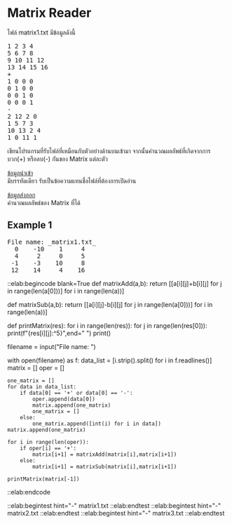 # Matrix Reader

ไฟล์ matrix1.txt มีข้อมูลดังนี้

<pre class="output">
1 2 3 4
5 6 7 8
9 10 11 12
13 14 15 16
+
1 0 0 0
0 1 0 0
0 0 1 0
0 0 0 1
-
2 12 2 0
1 5 7 3
10 13 2 4
1 0 11 1
</pre>

เขียนโปรแกรมที่รับไฟล์ที่เหมือนกับตัวอย่างด้านบนเข้ามา จากนั้นคำนวณผลลัพธ์ที่เกิดจากการบวก(+) หรือลบ(-) กันของ Matrix แต่ละตัว

<u>ข้อมูลนำเข้า</u>  
มีบรรทัดเดียว รับเป็นข้อความแทนชื่อไฟล์ที่ต้องการเปิดอ่าน

<u>ข้อมูลส่งออก</u>  
คำนวณผลลัพธ์ของ Matrix ที่ได้

## Example 1
<pre class="output">
File name: _matrix1.txt_
  0    -10    1     4
  4     2     0     5
 -1    -3    10     8
 12    14     4    16
</pre>

::elab:begincode blank=True
def matrixAdd(a,b):
    return [[a[i][j]+b[i][j] for j in range(len(a[0]))] for i in range(len(a))]

def matrixSub(a,b):
    return [[a[i][j]-b[i][j] for j in range(len(a[0]))] for i in range(len(a))]

def printMatrix(res):
    for i in range(len(res)):
        for j in range(len(res[0])):
            print(f"{res[i][j]:^5}",end=" ")
        print()

filename = input("File name: ")

with open(filename) as f:
    data_list = [i.strip().split() for i in f.readlines()]
    matrix = []
    oper = []
    
    one_matrix = []
    for data in data_list:
        if data[0] == '+' or data[0] == '-':
            oper.append(data[0])
            matrix.append(one_matrix)
            one_matrix = []
        else:
            one_matrix.append([int(i) for i in data])
    matrix.append(one_matrix)

    for i in range(len(oper)):
        if oper[i] == '+':
            matrix[i+1] = matrixAdd(matrix[i],matrix[i+1])
        else:
            matrix[i+1] = matrixSub(matrix[i],matrix[i+1])

    printMatrix(matrix[-1])

::elab:endcode

::elab:begintest hint="-"
matrix1.txt
::elab:endtest
::elab:begintest hint="-"
matrix2.txt
::elab:endtest
::elab:begintest hint="-"
matrix3.txt
::elab:endtest